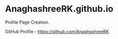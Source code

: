 # AnaghashreeRK.github.io
Profile Page Creation.

GitHub Profile - https://github.com/AnaghashreeRK
